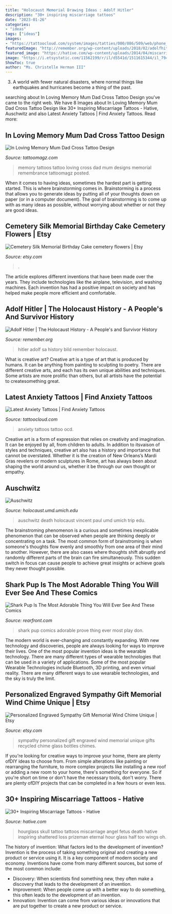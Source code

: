 ```yaml
---
title: "Holocaust Memorial Drawing Ideas : Adolf Hitler"
description: "30+ inspiring miscarriage tattoos"
date: "2023-01-26"
categories:
- "ideas"
tags: ["ideas"]
images:
- "https://tattoocloud.com/system/images/tatties/000/086/509/web/phone_upload.jpg?1491925018"
featuredImage: "http://remember.org/wp-content/uploads/2018/02/adolfhitler.jpg"
featured_image: "https://hative.com/wp-content/uploads/2014/04/miscarriage-tattoos/31-baby-and-skull-hourglass.jpg"
image: "https://i.etsystatic.com/11562199/r/il/d5541d/1511615344/il_794xN.1511615344_1rly.jpg"
ShowToc: true
author: "Ms. Christelle Herman III"
---
```



3. A world with fewer natural disasters, where normal things like earthquakes and hurricanes become a thing of the past. 

	

		
searching about In Loving Memory Mum Dad Cross Tattoo Design you've came to the right web. We have 8 Images about In Loving Memory Mum Dad Cross Tattoo Design like 30+ Inspiring Miscarriage Tattoos - Hative, Auschwitz and also Latest Anxiety Tattoos | Find Anxiety Tattoos. Read more:
		
    
## In Loving Memory Mum Dad Cross Tattoo Design

<img loading=lazy src="http://tattoomagz.com/wp-content/uploads/in-loving-memory-tattoos-in-loving-memory-cross-tattoos-and-images-free-tattoo-designs-83618.jpg" onerror="this.onerror=null;this.src='https://tse3.mm.bing.net/th?id=OIP.urQue7EtxnsZ9EWsQ6DWnAHaJ4&amp;pid=15.1';" alt="In Loving Memory Mum Dad Cross Tattoo Design">

_Source: tattoomagz.com_

>memory tattoos tattoo loving cross dad mum designs memorial remembrance tattoomagz posted. 

	

When it comes to having ideas, sometimes the hardest part is getting started. This is where brainstorming comes in. Brainstorming is a process that allows you to generate ideas by putting all of your thoughts down on paper (or in a computer document). The goal of brainstorming is to come up with as many ideas as possible, without worrying about whether or not they are good ideas.

    
## Cemetery Silk Memorial Birthday Cake Cemetery Flowers | Etsy

<img loading=lazy src="https://i.etsystatic.com/11562199/r/il/d5541d/1511615344/il_794xN.1511615344_1rly.jpg" onerror="this.onerror=null;this.src='https://tse4.mm.bing.net/th?id=OIP.Mh3HvrcXz4lSA5nMJDX8KgHaJ4&amp;pid=15.1';" alt="Cemetery Silk Memorial Birthday Cake cemetery flowers | Etsy">

_Source: etsy.com_

>. 

	

The article explores different inventions that have been made over the years. They include technologies like the airplane, television, and washing machines. Each invention has had a positive impact on society and has helped make people more efficient and comfortable.

    
## Adolf Hitler | The Holocaust History - A People&#039;s And Survivor History

<img loading=lazy src="http://remember.org/wp-content/uploads/2018/02/adolfhitler.jpg" onerror="this.onerror=null;this.src='https://tse1.mm.bing.net/th?id=OIP.ZTxlhvbQmDOkK0VKxczJ4AHaJ4&amp;pid=15.1';" alt="Adolf Hitler | The Holocaust History - A People&#039;s and Survivor History">

_Source: remember.org_

>hitler adolf sa history bild remember holocaust. 

	

What is creative art?
Creative art is a type of art that is produced by humans. It can be anything from painting to sculpting to poetry. There are different creative arts, and each has its own unique abilities and techniques. Some artists are more prolific than others, but all artists have the potential to createsomething great.

    
## Latest Anxiety Tattoos | Find Anxiety Tattoos

<img loading=lazy src="https://tattoocloud.com/system/images/tatties/000/086/509/web/phone_upload.jpg?1491925018" onerror="this.onerror=null;this.src='https://tse4.mm.bing.net/th?id=OIP.1yT2QPchDDfiDUdmTgHLOQHaJ4&amp;pid=15.1';" alt="Latest Anxiety Tattoos | Find Anxiety Tattoos">

_Source: tattoocloud.com_

>anxiety tattoos tattoo ocd. 

	

Creative art is a form of expression that relies on creativity and imagination. It can be enjoyed by all, from children to adults. In addition to itsvaison of styles and techniques, creative art also has a history and importance that cannot be overstated. Whether it is the creation of New Orleans’s Mardi Gras revelers or modern sculptures in Rome, art has always been about shaping the world around us, whether it be through our own thought or empathy.

    
## Auschwitz

<img loading=lazy src="https://holocaust.umd.umich.edu/trip/Auschwitz/auswallofdeath.jpg" onerror="this.onerror=null;this.src='https://tse1.mm.bing.net/th?id=OIP.WES4cKx3Wk3-oj2-TbyRugHaJ4&amp;pid=15.1';" alt="Auschwitz">

_Source: holocaust.umd.umich.edu_

>auschwitz death holocaust vincent paul umd umich trip edu. 

	

The brainstroming phenomenon is a curious and sometimes inexplicable phenomenon that can be observed when people are thinking deeply or concentrating on a task. The most common form of brainstroming is when someone's thoughts flow evenly and smoothly from one area of their mind to another. However, there are also cases where thoughts shift abruptly and randomly different parts of the brain can fire simultaneously. This sudden switch in focus can cause people to achieve great insights or achieve goals they never thought possible.

    
## Shark Pup Is The Most Adorable Thing You Will Ever See And These Comics

<img loading=lazy src="https://www.rearfront.com/wp-content/uploads/2018/01/Adorable-Sharkpup-29.jpg" onerror="this.onerror=null;this.src='https://tse2.mm.bing.net/th?id=OIP.o1XgduBeKAuMZnWI-JpXTwHaK_&amp;pid=15.1';" alt="Shark Pup Is The Most Adorable Thing You Will Ever See And These Comics">

_Source: rearfront.com_

>shark pup comics adorable prove thing ever most play don. 

	

The modern world is ever-changing and constantly expanding. With new technology and discoveries, people are always looking for ways to improve their lives. One of the most popular invention ideas is the wearable technology. There are many different types of wearable technologies that can be used in a variety of applications. Some of the most popular Wearable Technologies include Bluetooth, 3D printing, and even virtual reality. There are many different ways to use wearable technologies, and the sky is truly the limit.

    
## Personalized Engraved Sympathy Gift Memorial Wind Chime Unique | Etsy

<img loading=lazy src="https://i.etsystatic.com/7029151/r/il/e1dd17/1057951343/il_794xN.1057951343_ff4t.jpg" onerror="this.onerror=null;this.src='https://tse3.mm.bing.net/th?id=OIP.ixuaZS2IEEnaKwoS9F0AbQHaJ4&amp;pid=15.1';" alt="Personalized Engraved Sympathy Gift Memorial Wind Chime Unique | Etsy">

_Source: etsy.com_

>sympathy personalized gift engraved wind memorial unique gifts recycled chime glass bottles chimes. 

	

If you're looking for creative ways to improve your home, there are plenty ofDIY ideas to choose from. From simple alterations like painting or rearranging the furniture, to more complex projects like installing a new roof or adding a new room to your home, there's something for everyone. So if you're short on time or don't have the necessary tools, don't worry. There are plenty ofDIY projects that can be completed in a few hours or even less.

    
## 30+ Inspiring Miscarriage Tattoos - Hative

<img loading=lazy src="https://hative.com/wp-content/uploads/2014/04/miscarriage-tattoos/31-baby-and-skull-hourglass.jpg" onerror="this.onerror=null;this.src='https://tse1.mm.bing.net/th?id=OIP.a8gZUxpys5NfhxQi6mUq3gHaLH&amp;pid=15.1';" alt="30+ Inspiring Miscarriage Tattoos - Hative">

_Source: hative.com_

>hourglass skull tattoo tattoos miscarriage angel fetus death hative inspiring shattered loss prizeman eternal hour glass half too wings oh. 

	

The history of invention: What factors led to the development of invention?
Invention is the process of taking something original and creating a new product or service using it. It is a key component of modern society and economy. Inventions have come from many different sources, but some of the most common include: 
- Discovery: When scientists find something new, they often make a discovery that leads to the development of an invention. 
- Improvement: When people come up with a better way to do something, this often leads to the development of an invention. 
- Innovation: Invention can come from various ideas or innovations that are put together to create a new product or service.

